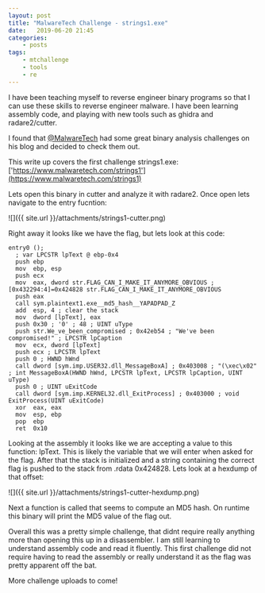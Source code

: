 ```yaml
---
layout: post
title: "MalwareTech Challenge - strings1.exe"
date:	2019-06-20 21:45
categories:
    - posts
tags:
    - mtchallenge
    - tools
    - re
---
```


I have been teaching myself to reverse engineer binary programs so that I can use these skills to reverse engineer malware.
I have been learning assembly code, and playing with new tools such as ghidra and radare2/cutter.

I found that [@MalwareTech](https://twitter.com/MalwareTechBlog) had some great binary analysis challenges on his blog and decided to check them out.

This write up covers the first challenge strings1.exe: ['https://www.malwaretech.com/strings1'](https://www.malwaretech.com/strings1)

Lets open this binary in cutter and analyze it with radare2.
Once open lets navigate to the entry fucntion:

![]({{ site.url }}/attachments/strings1-cutter.png)

Right away it looks like we have the flag, but lets look at this code:
```assembly
entry0 ();
  ; var LPCSTR lpText @ ebp-0x4
  push ebp
  mov  ebp, esp
  push ecx
  mov  eax, dword str.FLAG_CAN_I_MAKE_IT_ANYMORE_OBVIOUS ; [0x432294:4]=0x424828 str.FLAG_CAN_I_MAKE_IT_ANYMORE_OBVIOUS
  push eax 
  call sym.plaintext1.exe__md5_hash__YAPADPAD_Z
  add  esp, 4 ; clear the stack
  mov  dword [lpText], eax
  push 0x30 ; '0' ; 48 ; UINT uType
  push str.We_ve_been_compromised ; 0x42eb54 ; "We've been compromised!" ; LPCSTR lpCaption
  mov  ecx, dword [lpText]
  push ecx ; LPCSTR lpText
  push 0 ; HWND hWnd
  call dword [sym.imp.USER32.dll_MessageBoxA] ; 0x403008 ; "(\xec\x02" ; int MessageBoxA(HWND hWnd, LPCSTR lpText, LPCSTR lpCaption, UINT uType)
  push 0 ; UINT uExitCode
  call dword [sym.imp.KERNEL32.dll_ExitProcess] ; 0x403000 ; void ExitProcess(UINT uExitCode)
  xor  eax, eax
  mov  esp, ebp
  pop  ebp
  ret  0x10
```

Looking at the assembly it looks like we are accepting a value to this function: lpText.
This is likely the variable that we will enter when asked for the flag.
After that the stack is initialized and a string containing the correct flag is pushed to the stack from .rdata 0x424828.
Lets look at a hexdump of that offset:

![]({{ site.url }}/attachments/strings1-cutter-hexdump.png)

Next a function is called that seems to compute an MD5 hash.
On runtime this binary will print the MD5 value of the flag out.

Overall this was a pretty simple challenge, that didnt require really anything more than opening this up in a disassembler.
I am still learning to understand assembly code and read it fluently.
This first challenge did not require having to read the assembly or really understand it as the flag was pretty apparent off the bat.

More challenge uploads to come!






